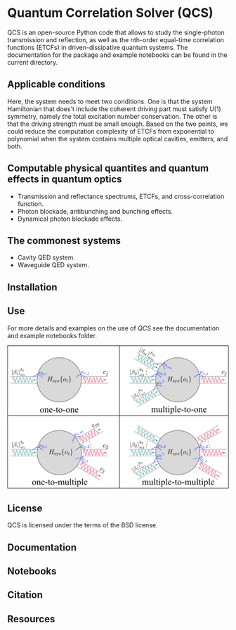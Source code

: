 # Quantum Correlation Solver (QCS)
QCS is an open-source Python code that allows to study the single-photon transmission and reflection, as well as the  *n*th-order equal-time correlation functions (ETCFs)
in driven-dissipative quantum systems. The documentation for the package and example notebooks can be found in the current directory.
## Applicable conditions
Here, the system needs to meet two conditions. One is that the system Hamiltonian that does't include the coherent driving part must satisfy U(1) symmetry, namely the 
total excitation number conservation. The other is that the driving strength must be small enough. Based on the two points, we could reduce the computation complexity of 
ETCFs from exponential to polynomial when the system contains multiple optical cavities, emitters, and both.

## Computable physical quantites and quantum effects in quantum optics
* Transmission and reflectance spectrums, ETCFs, and cross-correlation function.
* Photon blockade, antibunching and bunching effects.
* Dynamical photon blockade effects.
## The commonest systems
* Cavity QED system.
* Waveguide QED system.

## Installation

## Use

For more details and examples on the use of *QCS* see the documentation and example notebooks folder.

<img src="https://github.com/ZhiGuangLu/Load-Figures/blob/main/Qcs.png" width="735px">

## License
QCS is licensed under the terms of the BSD license.
## Documentation

## Notebooks

## Citation

## Resources
